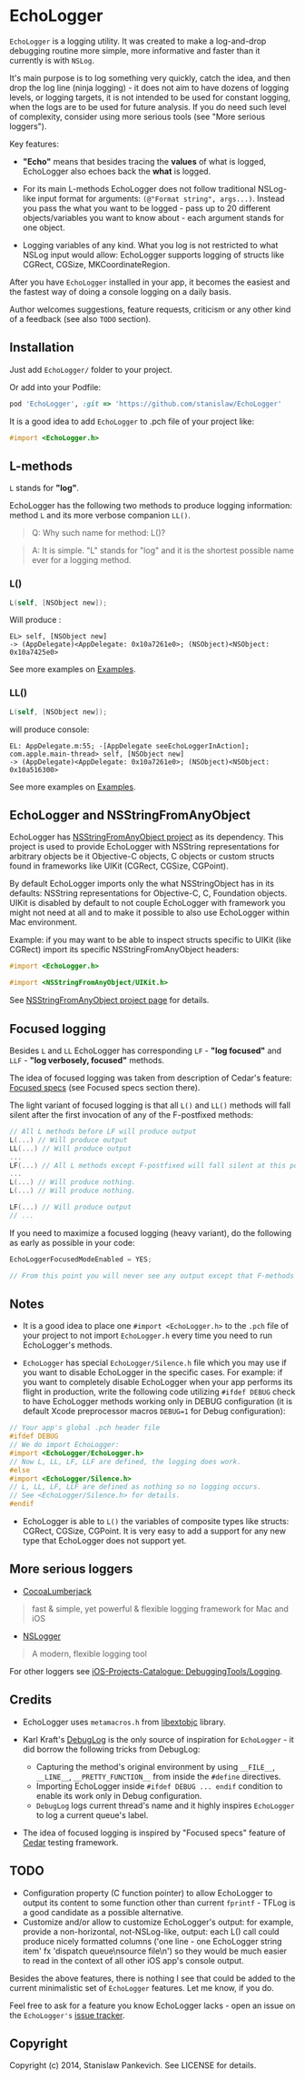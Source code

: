 # EchoLogger

`EchoLogger` is a logging utility. It was created to make a log-and-drop debugging routine more simple, more informative and faster than it currently is with `NSLog`. 

It's main purpose is to log something very quickly, catch the idea, and then drop the log line (ninja logging) - it does not aim to have dozens of logging levels, or logging targets, it is not intended to be used for constant logging, when the logs are to be used for future analysis. If you do need such level of complexity, consider using more serious tools (see "More serious loggers").

Key features:

* __"Echo"__ means that besides tracing the __values__ of what is logged, EchoLogger also echoes back the __what__ is logged.

* For its main L-methods EchoLogger does not follow traditional NSLog-like input format for arguments: `(@"Format string", args...)`.  Instead you pass the what you want to be logged - pass up to 20 different objects/variables you want to know about - each argument stands for one object.

* Logging variables of any kind. What you log is not restricted to what NSLog input would allow: EchoLogger supports logging of structs like CGRect, CGSize, MKCoordinateRegion.

After you have `EchoLogger` installed in your app, it becomes the easiest and the fastest way of doing a console logging on a daily basis. 

Author welcomes suggestions, feature requests, criticism or any other kind of a feedback (see also `TODO` section).

## Installation

Just add `EchoLogger/` folder to your project.

Or add into your Podfile:

```ruby
pod 'EchoLogger', :git => 'https://github.com/stanislaw/EchoLogger'
```

It is a good idea to add `EchoLogger` to .pch file of your project like:

```objective-c
#import <EchoLogger.h>
```

## L-methods

`L` stands for __"log"__.

EchoLogger has the following two methods to produce logging information: method `L` and its more verbose companion `LL()`.

> Q: Why such name for method: L()? 

> A: It is simple. "L" stands for "log" and it is the shortest possible name ever for a logging method.

### L()

```objective-c
L(self, [NSObject new]);
```

Will produce :

```
EL> self, [NSObject new]
-> (AppDelegate)<AppDelegate: 0x10a7261e0>; (NSObject)<NSObject: 0x10a7425e0>
```

See more examples on [Examples](https://github.com/stanislaw/EchoLogger/blob/master/Examples.md).

### LL()

```objective-c
L(self, [NSObject new]);
```

will produce console:

```
EL: AppDelegate.m:55; -[AppDelegate seeEchoLoggerInAction]; com.apple.main-thread> self, [NSObject new]
-> (AppDelegate)<AppDelegate: 0x10a7261e0>; (NSObject)<NSObject: 0x10a516300>
```

See more examples on [Examples](https://github.com/stanislaw/EchoLogger/blob/master/Examples.md).

## EchoLogger and NSStringFromAnyObject

EchoLogger has [NSStringFromAnyObject project](https://github.com/stanislaw/NSStringFromAnyObject) as its dependency. This project is used to provide EchoLogger with NSString representations for arbitrary objects be it Objective-C objects, C objects or custom structs found in frameworks like UIKit (CGRect, CGSize, CGPoint).

By default EchoLogger imports only the what NSStringObject has in its defaults: NSString representations for Objective-C, C, Foundation objects. UIKit is disabled by default to not couple EchoLogger with framework you might not need at all and to make it possible to also use EchoLogger within Mac environment.

Example: if you may want to be able to inspect structs specific to UIKit (like CGRect) import its specific NSStringFromAnyObject headers:

```objective-c
#import <EchoLogger.h>

#import <NSStringFromAnyObject/UIKit.h>
```

See [NSStringFromAnyObject project page](https://github.com/stanislaw/NSStringFromAnyObject) for details.

## Focused logging

Besides `L` and `LL` EchoLogger has corresponding `LF` - __"log focused"__ and `LLF` - __"log verbosely, focused"__ methods.

The idea of focused logging was taken from description of Cedar's feature: [Focused specs](https://github.com/pivotal/cedar) (see Focused specs section there).

The light variant of focused logging is that all `L()` and `LL()` methods will fall silent after the first invocation of any of the F-postfixed methods:

```objective-c
// All L methods before LF will produce output
L(...) // Will produce output
LL(...) // Will produce output
...
LF(...) // All L methods except F-postfixed will fall silent at this point
... 
L(...) // Will produce nothing.
L(...) // Will produce nothing.

LF(...) // Will produce output
// ...
```

If you need to maximize a focused logging (heavy variant), do the following as early as possible in your code:

```objective-c
EchoLoggerFocusedModeEnabled = YES;

// From this point you will never see any output except that F-methods produce
```

## Notes

* It is a good idea to place one `#import <EchoLogger.h>` to the `.pch` file of your project to not import `EchoLogger.h` every time you need to run EchoLogger's methods. 

* `EchoLogger` has special `EchoLogger/Silence.h` file which you may use if you want to disable EchoLogger in the specific cases. For example: if you want to completely disable EchoLogger when your app performs its flight in production, write the following code utilizing `#ifdef DEBUG` check to have EchoLogger methods working only in DEBUG configuration (it is default Xcode preprocessor macros `DEBUG=1` for Debug configuration):

```objective-c
// Your app's global .pch header file
#ifdef DEBUG
// We do import EchoLogger:
#import <EchoLogger/EchoLogger.h>
// Now L, LL, LF, LLF are defined, the logging does work.
#else
#import <EchoLogger/Silence.h>
// L, LL, LF, LLF are defined as nothing so no logging occurs.
// See <EchoLogger/Silence.h> for details.
#endif 
```

* EchoLogger is able to `L()` the variables of composite types like structs: CGRect, CGSize, CGPoint. It is very easy to add a support for any new type that EchoLogger does not support yet.

## More serious loggers

* [CocoaLumberjack](https://github.com/robbiehanson/CocoaLumberjack)

> fast & simple, yet powerful & flexible logging framework for Mac and
iOS

* [NSLogger](https://github.com/fpillet/NSLogger)

> A modern, flexible logging tool

For other loggers see [iOS-Projects-Catalogue: DebuggingTools/Logging](https://github.com/stanislaw/iOS-Projects-Catalogue#DebuggingTools/Logging).

## Credits

* EchoLogger uses `metamacros.h` from [libextobjc](https://github.com/jspahrsummers/libextobjc) library.

* Karl Kraft's [DebugLog](http://www.karlkraft.com/index.php/2009/03/23/114/) is the only source of inspiration for `EchoLogger` - it did borrow the following tricks from DebugLog:

  * Capturing the method's original environment by using `__FILE__`, `__LINE__`, `__PRETTY_FUNCTION__` from inside the `#define` directives. 
  * Importing EchoLogger inside `#ifdef DEBUG ... endif` condition to enable its work only in Debug configuration.  
  * `DebugLog` logs current thread's name and it highly inspires `EchoLogger` to log a current queue's label.

* The idea of focused logging is inspired by "Focused specs" feature of [Cedar](https://github.com/pivotal/cedar) testing framework.

## TODO

* Configuration property (C function pointer) to allow EchoLogger to output its content to some function other than current `fprintf` - TFLog is a good candidate as a possible alternative.
* Customize and/or allow to customize EchoLogger's output: for example, provide a non-horizontal, not-NSLog-like, output: each L() call could produce nicely formatted columns ('one line - one EchoLogger string item' fx 'dispatch queue\nsource file\n') so they would be much easier to read in the context of all other iOS app's console output.

Besides the above features, there is nothing I see that could be added to the current minimalistic set of `EchoLogger` features. Let me know, if you do.

Feel free to ask for a feature you know EchoLogger lacks - open an issue on the `EchoLogger's` [issue tracker](https://github.com/stanislaw/EchoLogger/issues).

## Copyright

Copyright (c) 2014, Stanislaw Pankevich. See LICENSE for details.

